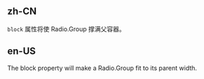 ## zh-CN

`block` 属性将使 Radio.Group 撑满父容器。

## en-US

The block property will make a Radio.Group fit to its parent width.
